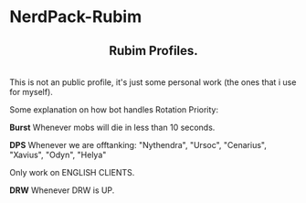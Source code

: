 # NerdPack-Rubim
<h2 align="center"><b>Rubim Profiles.</b></h2> 
<br/>
This is not an public profile, it's just some personal work (the ones that i use for myself).

Some explanation on how bot handles Rotation Priority:

<b>Burst</b>
Whenever mobs will die in less than 10 seconds.

<b>DPS</b>
Whenever we are offtanking:
"Nythendra",
"Ursoc",
"Cenarius",
"Xavius",
"Odyn",
"Helya"

Only work on ENGLISH CLIENTS.

<b>DRW</b>
Whenever DRW is UP.